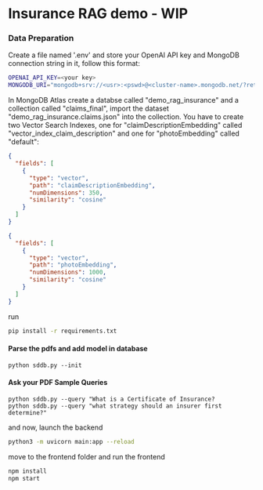 # Insurance RAG demo - WIP

### Data Preparation
Create a file named '.env' and store your OpenAI API key and MongoDB connection string in it, follow this format:

```bash
OPENAI_API_KEY=<your key>
MONGODB_URI="mongodb+srv://<usr>:<pswd>@<cluster-name>.mongodb.net/?retryWrites=true&w=majority"
```

In MongoDB Atlas create a databse called "demo_rag_insurance" and a collection called "claims_final", import the dataset "demo_rag_insurance.claims.json" into the collection. You have to create two Vector Search Indexes, one for "claimDescriptionEmbedding" called "vector_index_claim_description" and one for "photoEmbedding" called "default":

```json
{
  "fields": [
    {
      "type": "vector",
      "path": "claimDescriptionEmbedding",
      "numDimensions": 350,
      "similarity": "cosine"
    }
  ]
}
```
```json
{
  "fields": [
    {
      "type": "vector",
      "path": "photoEmbedding",
      "numDimensions": 1000,
      "similarity": "cosine"
    }
  ]
}
```
run

``` bash  
pip install -r requirements.txt
```

#### Parse the pdfs and add model in database

```
python sddb.py --init
```

#### Ask your PDF Sample Queries

```
python sddb.py --query "What is a Certificate of Insurance?
python sddb.py --query "what strategy should an insurer first determine?"
```


and now, launch the backend

```bash
python3 -m uvicorn main:app --reload
```
move to the frontend folder and run the frontend

```bash
npm install
npm start
```

